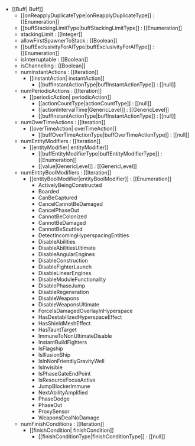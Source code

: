  * [[Buff| Buff]]
   * [[onReapplyDuplicateType|onReapplyDuplicateType]] : [[Enumeration]]
   * [[buffStackingLimitType|buffStackingLimitType]] : [[Enumeration]]
   * stackingLimit : [[Integer]]
   * allowFirstSpawnerToStack : [[Boolean]]
   * [[buffExclusivityForAIType|buffExclusivityForAIType]] : [[Enumeration]]
   * isInterruptable : [[Boolean]]
   * isChannelling : [[Boolean]]
   * numInstantActions : [[Iteration]]
     * [[instantAction| instantAction]]
       * [[buffInstantActionType|buffInstantActionType]] : [[null]]
   * numPeriodicActions : [[Iteration]]
     * [[periodicAction| periodicAction]]
       * [[actionCountType|actionCountType]] : [[null]]
       * [[actionIntervalTime|GenericLevel]] : [[GenericLevel]]
       * [[buffInstantActionType|buffInstantActionType]] : [[null]]
   * numOverTimeActions : [[Iteration]]
     * [[overTimeAction| overTimeAction]]
       * [[buffOverTimeActionType|buffOverTimeActionType]] : [[null]]
   * numEntityModifiers : [[Iteration]]
     * [[entityModifier| entityModifier]]
       * [[buffEntityModifierType|buffEntityModifierType]] : [[Enumeration]]
       * [[value|GenericLevel]] : [[GenericLevel]]
   * numEntityBoolModifiers : [[Iteration]]
     * [[entityBoolModifier|entityBoolModifier]] : [[Enumeration]]
       * ActivelyBeingConstructed
       * Boarded
       * CanBeCaptured
       * CancelCannotBeDamaged
       * CancelPhaseOut
       * CannotBeColonized
       * CannotBeDamaged
       * CannotBeScuttled
       * DetectIncomingHyperspacingEntities
       * DisableAbilities
       * DisableAbilitiesUltimate
       * DisableAngularEngines
       * DisableConstruction
       * DisableFighterLaunch
       * DisableLinearEngines
       * DisableModuleFunctionality
       * DisablePhaseJump
       * DisableRegeneration
       * DisableWeapons
       * DisableWeaponsUltimate
       * ForceIsDamagedOverlayInHyperspace
       * HasDestabilizedHyperspaceEffect
       * HasShieldMeshEffect
       * HasTauntTarget
       * ImmuneToNonUltimateDisable
       * InstantBuildFighters
       * IsFlagship
       * IsIllusionShip
       * IsInNonFriendlyGravityWell
       * IsInvisible
       * IsPhaseGateEndPoint
       * IsResourceFocusActive
       * JumpBlockerImmune
       * NextAbilityAmplified
       * PhaseDodge
       * PhaseOut
       * ProxySensor
       * WeaponsDealNoDamage
   * numFinishConditions : [[Iteration]]
     * [[finishCondition| finishCondition]]
       * [[finishConditionType|finishConditionType]] : [[null]]

